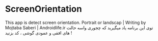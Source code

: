 # ScreenOrientation
This app is detect screen orientation. Portrait or landscap | Writing by Mojtaba Saberi | Androidlife.ir
توی این برنامه یاد میگیرید که چجوری واسه حالت های افقی و عمودی گوشی ، کد بزنید !
